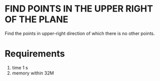 FIND POINTS IN THE UPPER RIGHT OF THE PLANE
===========================================

Find the points in upper-right direction of which there is no other points.

Requirements
============

1. time 1 s
2. memory within 32M

